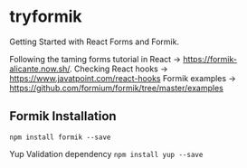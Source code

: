 # tryformik
Getting Started with React Forms and Formik.

Following the taming forms tutorial in React -> https://formik-alicante.now.sh/.
Checking React hooks -> https://www.javatpoint.com/react-hooks
Formik examples -> https://github.com/formium/formik/tree/master/examples

## Formik Installation
``` npm install formik --save ```

Yup Validation dependency
``` npm install yup --save ```


<!-- New patch version of npm available! 6.14.10 → 6.14.11      │
  │   Changelog: https://github.com/npm/cli/releases/tag/v6.14.11   │
  │                Run npm install -g npm to update!   -->

